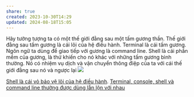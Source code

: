 ```yaml
---
share: true
created: 2023-10-30T14:29
updated: 2024-08-18T15:05
---
```

Hãy tưởng tượng ta có một thế giới đằng sau một tấm gương thần. Thế giới đằng sau tấm gương là cái lõi của hệ điều hành. Terminal là cái tấm gương. Ngôn ngữ ta dùng để giao tiếp với gương là command line. Shell là cái phần mềm của gương, là thứ khiến cho nó khác với những tấm gương bình thường. Nó có nhiệm vụ dịch và vận chuyển thông điệp của ta với cái thế giới đằng sau nó và ngược lại
![](https://thumbs.dreamstime.com/b/magic-portal-green-plants-fantasy-fern-ivy-night-79779455.jpg) 

[Shell là cái vỏ bảo vệ lõi của hệ điều hành](./Shell%20l%C3%A0%20c%C3%A1i%20v%E1%BB%8F%20b%E1%BA%A3o%20v%E1%BB%87%20l%C3%B5i%20c%E1%BB%A7a%20h%E1%BB%87%20%C4%91i%E1%BB%81u%20h%C3%A0nh.md). [Terminal, console, shell và command line thường được dùng lẫn lộn với nhau](./Terminal,%20console,%20shell%20v%C3%A0%20command%20line%20th%C6%B0%E1%BB%9Dng%20%C4%91%C6%B0%E1%BB%A3c%20d%C3%B9ng%20l%E1%BA%ABn%20l%E1%BB%99n%20v%E1%BB%9Bi%20nhau.md)
